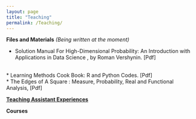 ```yaml
---
layout: page
title: "Teaching"
permalink: /Teaching/
---
```


**Files and Materials** 
*(Being written at the moment)*
<br />
* Solution Manual For High-Dimensional Probability: An Introduction with Applications in Data Science ,  by Roman Vershynin. [Pdf]
 <br />
* Learning Methods Cook Book: R and Python Codes. [Pdf]
 <br />
* The Edges of A Square : Measure, Probability, Real and Functional Analysis, [Pdf]
<br />


[**Teaching Assistant Experiences**](https://mehrdadmhmdi.github.io/Teaching-experience/)
<br />



**Courses**
<br />


